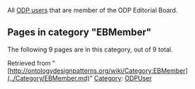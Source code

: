 All  [ODP users](../Category/ODPUser.md "Category:ODPUser") that are member of the ODP Editorial Board.





## Pages in category "EBMember"


The following 9 pages are in this category, out of 9 total.




Retrieved from "[http://ontologydesignpatterns.org/wiki/Category:EBMember](../Category/EBMember.md)"
 [Category](http://ontologydesignpatterns.org/wiki/Special:Categories "Special:Categories"): [ODPUser](../Category/ODPUser.md "Category:ODPUser")